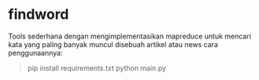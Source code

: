 # findword
 
Tools sederhana dengan mengimplementasikan mapreduce untuk mencari kata yang paling banyak muncul disebuah artikel atau news
cara penggunaannya:
> pip install requirements.txt
> python main.py
